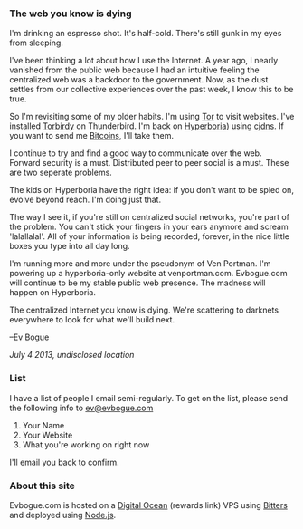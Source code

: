 ### The web you know is dying

I'm drinking an espresso shot. It's half-cold. There's still gunk in my eyes from sleeping.

I've been thinking a lot about how I use the Internet. A year ago, I nearly vanished from the public web because I had an intuitive feeling the centralized web was a backdoor to the government. Now, as the dust settles from our collective experiences over the past week, I know this to be true.

So I'm revisiting some of my older habits. I'm using [Tor](https://www.torproject.org/) to visit websites. I've installed [Torbirdy](https://addons.mozilla.org/en-US/thunderbird/addon/torbirdy/) on Thunderbird. I'm back on [Hyperboria](http://projectmeshnet.org)) using [cjdns](https://github.com/cjdelisle/cjdns). If you want to send me [Bitcoins](https://www.weusecoins.com/en/), I'll take them.

I continue to try and find a good way to communicate over the web. Forward security is a must. Distributed peer to peer social is a must. These are two seperate problems.

The kids on Hyperboria have the right idea: if you don't want to be spied on, evolve beyond reach. I'm doing just that.

The way I see it, if you're still on centralized social networks, you're part of the problem. You can't stick your fingers in your ears anymore and scream 'lalallalal'. All of your information is being recorded, forever, in the nice little boxes you type into all day long.

I'm running more and more under the pseudonym of Ven Portman. I'm powering up a hyperboria-only website at venportman.com. Evbogue.com will continue to be my stable public web presence. The madness will happen on Hyperboria.

The centralized Internet you know is dying. We're scattering to darknets everywhere to look for what we'll build next.

–Ev Bogue 

*July 4 2013, undisclosed location*

### List

I have a list of people I email semi-regularly. To get on the list, please send the following info to [ev@evbogue.com](mailto:ev@evbogue.com) 

1. Your Name
2. Your Website
3. What you're working on right now

I'll email you back to confirm.

### About this site

Evbogue.com is hosted on a [Digital Ocean](https://www.digitalocean.com/?refcode=26d8ed49730d) (rewards link) VPS using [Bitters](http://bitters.evbogue.com) and deployed using [Node.js](http://nodejs.org).
